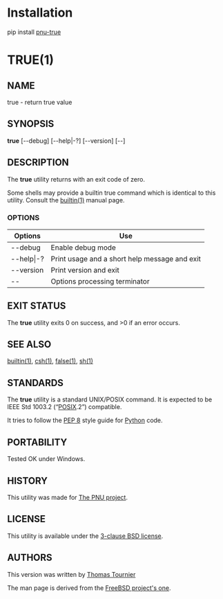 # Installation
pip install [pnu-true](https://pypi.org/project/pnu-true/)

# TRUE(1)

## NAME
true - return true value

## SYNOPSIS
**true**
\[--debug\]
\[--help|-?\]
\[--version\]
\[--\]

## DESCRIPTION
The **true** utility returns with an exit code of zero.

Some shells may provide a builtin true command which is identical to this utility.
Consult the [builtin(1)](https://www.freebsd.org/cgi/man.cgi?query=builtin) manual page.

### OPTIONS
Options | Use
------- | ---
--debug|Enable debug mode
--help\|-?|Print usage and a short help message and exit
--version|Print version and exit
--|Options processing terminator

## EXIT STATUS
The **true** utility exits 0 on success, and >0 if an error occurs.

## SEE ALSO
[builtin(1)](https://www.freebsd.org/cgi/man.cgi?query=builtin),
[csh(1)](https://www.freebsd.org/cgi/man.cgi?query=csh),
[false(1)](https://www.freebsd.org/cgi/man.cgi?query=false),
[sh(1)](https://www.freebsd.org/cgi/man.cgi?query=sh)

## STANDARDS
The **true** utility is a standard UNIX/POSIX command.
It is expected to be IEEE Std 1003.2 (“[POSIX](https://en.wikipedia.org/wiki/POSIX).2”) compatible.

It tries to follow the [PEP 8](https://www.python.org/dev/peps/pep-0008/) style guide for [Python](https://www.python.org/) code.

## PORTABILITY
Tested OK under Windows.

## HISTORY
This utility was made for [The PNU project](https://github.com/HubTou/PNU).

## LICENSE
This utility is available under the [3-clause BSD license](https://opensource.org/licenses/BSD-3-Clause).

## AUTHORS
This version was written by [Thomas Tournier](https://github.com/Thomas-Le-Dev)

The man page is derived from the [FreeBSD project's one](https://www.freebsd.org/cgi/man.cgi?query=true).
